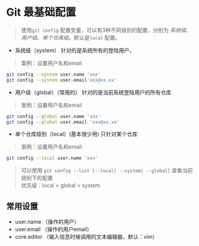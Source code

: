 # Git 最基础配置
> 使用`git config` 配置变量，可以有3种不同级别的配置，分别为 *系统级*、*用户级*、*单个仓库级*。默认是`local`
> 配置。

* 系统级（system）
针对的是系统所有的登陆用户，

> 案例：设置用户名和email

```bash
git config --system user.name 'xxx'
git config --system user.email'xxx@xx.xx'
```

* 用户级（global）（常用的）
针对的是当前系统登陆用户的所有仓库

> 案例：设置用户名和email

```bash
git config --global user.name 'xxx'
git config --global user.email 'xxx@xx.xx'
```

* 单个仓库级别（local）(基本很少用)
只针对某个仓库

> 案例：设置用户名和email

```bash
git config --local user.name 'xxx'


```

> 可以使用 `git config --list [--local| --system| --global]` 查看当前级别下的配置  
> 优先级：local > global > system  

## 常用设置
* user.name   （操作的用户）
* user.email   （操作的用户email）
* core.editor  （输入信息时候调用的文本编辑器，默认：vim）